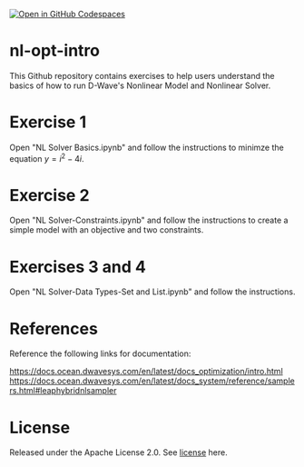 [![Open in GitHub Codespaces](
  https://img.shields.io/badge/Open%20in%20GitHub%20Codespaces-333?logo=github)](
  https://codespaces.new/dwave-training/nl-opt-intro?quickstart=1)

# nl-opt-intro
This Github repository contains exercises to help users understand the basics of how to run D-Wave's Nonlinear Model and Nonlinear Solver.

# Exercise 1
Open "NL Solver Basics.ipynb" and follow the instructions to minimze the equation $y = i^2 - 4i$.

# Exercise 2
Open "NL Solver-Constraints.ipynb" and follow the instructions to create a simple model with an objective and two constraints.

# Exercises 3 and 4

Open "NL Solver-Data Types-Set and List.ipynb" and follow the instructions.

# References
Reference the following links for documentation:

https://docs.ocean.dwavesys.com/en/latest/docs_optimization/intro.html
https://docs.ocean.dwavesys.com/en/latest/docs_system/reference/samplers.html#leaphybridnlsampler

# License
Released under the Apache License 2.0. See [license](LICENSE) here.

